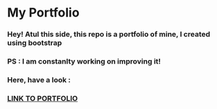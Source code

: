 # My Portfolio
### Hey! Atul this side, this repo is a portfolio of mine, I created using bootstrap
### PS : I am constanlty working on improving it!

### Here, have a look :
### <a href="https://github.com/Atultiwari2810/" target="_blank">LINK TO PORTFOLIO</a>
